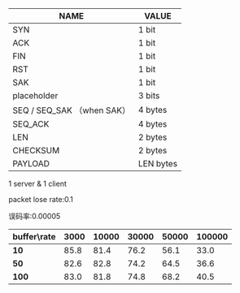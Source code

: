 | NAME                       | VALUE     |
| -------------------------- | --------- |
| SYN                        | 1 bit     |
| ACK                        | 1 bit     |
| FIN                        | 1 bit     |
| RST                        | 1 bit     |
| SAK                        | 1 bit     |
| placeholder                | 3 bits    |
| SEQ / SEQ_SAK （when SAK） | 4 bytes   |
| SEQ_ACK                    | 4 bytes   |
| LEN                        | 2 bytes   |
| CHECKSUM                   | 2 bytes   |
| PAYLOAD                    | LEN bytes |

1 server & 1 client

packet lose rate:0.1

误码率:0.00005

| buffer\rate | 3000 | 10000 | 30000 | 50000 | 100000 |
| ----------- | ---- | ----- | ----- | ----- | ------ |
| **10**          | 85.8 | 81.4  | 76.2  | 56.1  | 33.0   |
| **50**          | 82.6 | 82.8  | 74.2  | 64.5  | 36.6   |
| **100**         | 83.0 | 81.8  | 74.8  | 68.2  | 40.5   |
